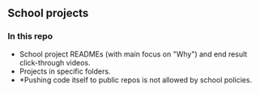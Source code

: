 ## School projects

### In this repo

- School project READMEs (with main focus on "Why") and end result click-through videos.
- Projects in specific folders.
- *Pushing code itself to public repos is not allowed by school policies.